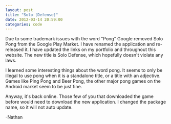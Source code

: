 ```yaml
---
layout: post
title: "Solo [Defense]"
date: 2012-03-14 20:59:00
categories: code
---
```

Due to some trademark issues with the word "Pong" Google removed Solo Pong from the Google Play Market. I have renamed the application and re-released it. I have updated the links on my portfolio and throughout this website. The new title is Solo Defense, which hopefully doesn't violate any laws.

I learned some interesting things about the word pong. It seems to only be illegal to use pong when it is a standalone title, or a title with an adjective. Games like Ping Pong and Beer Pong, the other major pong games on the Android market seem to be just fine.

Anyway, it's back online. Those few of you that downloaded the game before would need to download the new application. I changed the package name, so it will not auto update.

-Nathan
